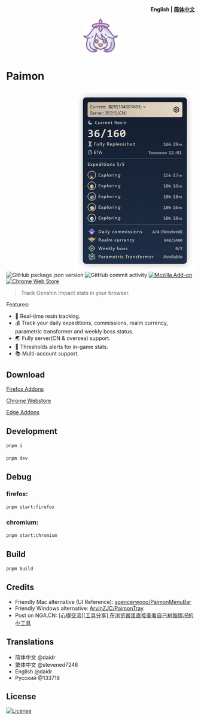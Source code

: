 <p align='right'><b>English | <a href="./README_zh-CN.md">简体中文</a></b></p>

<p align='center'><img width="96px" src="./extension/assets/icon-128.png" alt="Paimon">
</p>

# Paimon

<img align="right" src="./screenshots/popup.png" width="320px" height="auto" alt="screenshot_popup" />

![GitHub package.json version](https://img.shields.io/github/package-json/v/daidr/paimon-webext)
![GitHub commit activity](https://img.shields.io/github/commit-activity/y/daidr/paimon-webext?label=commits)
[![Mozilla Add-on](https://img.shields.io/amo/users/%E6%B4%BE%E8%92%99-paimon?label=firefox)](https://addons.mozilla.org/zh-CN/firefox/addon/%E6%B4%BE%E8%92%99-paimon/)
[![Chrome Web Store](https://img.shields.io/chrome-web-store/users/ecafadojbjpamdlbhdgmfhihdojeekdd?label=chrome)](https://chrome.google.com/webstore/detail/%E6%B4%BE%E8%92%99-paimon/ecafadojbjpamdlbhdgmfhihdojeekdd)

> Track Genshin Impact stats in your browser.

Features: 

* 🌙 Real-time resin tracking.
* 💰 Track your daily expeditions, commissions, realm currency, parametric transformer and weekly boss status.
* 🌏 Fully server(CN & oversea) support.
* 🚨 Thresholds alerts for in-game stats.
* 📚 Multi-account support.

## Download

[Firefox Addons](https://addons.mozilla.org/zh-CN/firefox/addon/%E6%B4%BE%E8%92%99-paimon/)

[Chrome Webstore](https://chrome.google.com/webstore/detail/%E6%B4%BE%E8%92%99-paimon/ecafadojbjpamdlbhdgmfhihdojeekdd)

[Edge Addons](https://microsoftedge.microsoft.com/addons/detail/amlfaonbmcninlpijbjkblmfgcanjdih)

## Development

```bash
pnpm i

pnpm dev
```

## Debug

### firefox:

```bash
pnpm start:firefox
```

### chromium:

```bash
pnpm start:chromium
```

## Build

```bash
pnpm build
```

## Credits

- Friendly Mac alternative (UI Reference): [spencerwooo/PaimonMenuBar](https://github.com/spencerwooo/PaimonMenuBar)
- Friendly Windows alternative: [ArvinZJC/PaimonTray](https://github.com/ArvinZJC/PaimonTray)
- Post on NGA.CN: [[心得交流][工具分享] 在浏览器里直接查看自己树脂情况的小工具](https://bbs.nga.cn/read.php?tid=31590015)

## Translations

- 简体中文 @daidr
- 繁体中文 @stevened7246
- English @daidr
- Русский @133718

## License

[![License](https://img.shields.io/badge/license-MIT-blue.svg)](LICENSE)

